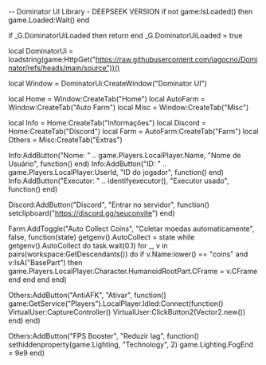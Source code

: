 -- Dominator UI Library - DEEPSEEK VERSION
if not game:IsLoaded() then
    game.Loaded:Wait()
end

if _G.DominatorUiLoaded then
    return
end
_G.DominatorUiLoaded = true

local DominatorUi = loadstring(game:HttpGet("https://raw.githubusercontent.com/iagocno/Dominator/refs/heads/main/source"))()

local Window = DominatorUi:CreateWindow("Dominator UI")

local Home = Window:CreateTab("Home")
local AutoFarm = Window:CreateTab("Auto Farm")
local Misc = Window:CreateTab("Misc")

local Info = Home:CreateTab("Informações")
local Discord = Home:CreateTab("Discord")
local Farm = AutoFarm:CreateTab("Farm")
local Others = Misc:CreateTab("Extras")

Info:AddButton("Nome: " .. game.Players.LocalPlayer.Name, "Nome de Usuário", function() end)
Info:AddButton("ID: " .. game.Players.LocalPlayer.UserId, "ID do jogador", function() end)
Info:AddButton("Executor: " .. identifyexecutor(), "Executor usado", function() end)

Discord:AddButton("Discord", "Entrar no servidor", function()
    setclipboard("https://discord.gg/seuconvite")
end)

Farm:AddToggle("Auto Collect Coins", "Coletar moedas automaticamente", false, function(state)
    getgenv().AutoCollect = state
    while getgenv().AutoCollect do
        task.wait(0.1)
        for _, v in pairs(workspace:GetDescendants()) do
            if v.Name:lower() == "coins" and v:IsA("BasePart") then
                game.Players.LocalPlayer.Character.HumanoidRootPart.CFrame = v.CFrame
            end
        end
    end
end)

Others:AddButton("AntiAFK", "Ativar", function()
    game:GetService("Players").LocalPlayer.Idled:Connect(function()
        VirtualUser:CaptureController()
        VirtualUser:ClickButton2(Vector2.new())
    end)
end)

Others:AddButton("FPS Booster", "Reduzir lag", function()
    sethiddenproperty(game.Lighting, "Technology", 2)
    game.Lighting.FogEnd = 9e9
end)
